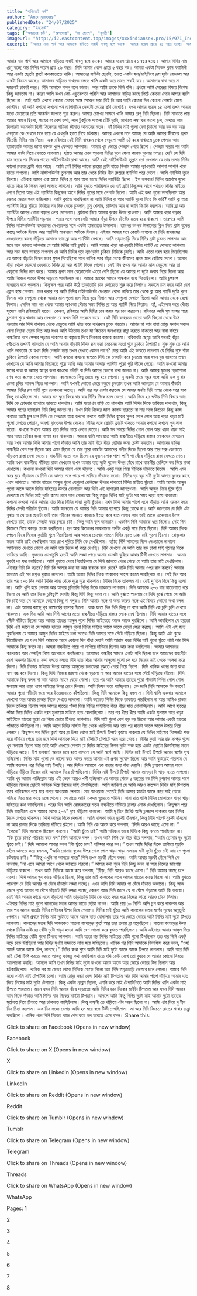 ```yaml
---
title: "বাড়িতেই স্বর্গ"
author: "Anonymous"
publishedDate: "24/07/2025"
category: "ইনসেস্ট"
tags: ["অজাচার চটি", "গ্রুপসেক্স", "মা ছেলে", "যুবতী"]
imageUrl: "http://i2.eastcontent.top/images/xxxindiansex.pro/15/971_Indian.jpg"
excerpt: "আমার নাম পার্থ আর আমাকে বাড়িতে সবাই বাবলু বলে ডাকে। আমার বয়েস প্রায়ে ২১ বছর হচ্ছে। আমার দিদির নাম রেণু হচ্ছে আর দিদির বয়েস প্রায় ২৬ বছর। দিদি আমার থেকে প্রায়ে ৫ বছর বড়। আমরা একটা মিডেল ক্লাস ফ্যাম..."
---
```


আমার নাম পার্থ আর আমাকে বাড়িতে সবাই বাবলু বলে ডাকে। আমার বয়েস প্রায়ে ২১ বছর হচ্ছে। আমার দিদির নাম রেণু হচ্ছে আর দিদির বয়েস প্রায় ২৬ বছর। দিদি আমার থেকে প্রায়ে ৫ বছর বড়। আমরা একটা মিডেল ক্লাস ফ্যামিলী আর একটা ছোটো ফ্লাটে কলকাতাতে থাকি। আমাদের বাড়িটা ছোটো, তাতে একটা হল/ডাইনিংগ রূম দুটো বেডরুম আর একটা কিচেন আছে। আমাদের বাড়িতে বাথরুম বলতে খালি একটা আর তাতে সবাই যায়। আমাদের বাবা আর মা দুজনেই চাকরি করে। দিদি আমাকে বাবলু বলে ডাকে। আর আমি তাকে দিদি বলি। প্রথমে আমি সেক্সের বিষয়ে বিশেষ কিছু জানতাম না। কারণ আমি কখন কো-এডুকেশনে পরিনি আর আমাদের বাড়ির কাছে পিঠে কোনো মেয়ে আমার বয়সি ছিলো না। তাই আমি এখনো কোনো মেয়ের সঙ্গে সেক্সের মজ়া নিই নি আর আমি কোনো দিন কোনো নেঙ্গটো মেয়ে দেখিনি। হ্যাঁ আমি কখনো কখনো পর্ন ম্যাগাজ়ীনে নেঙ্গটো মেয়ের ছবি দেখেছি। যখন আমার বয়েস ১৪ হলো তখন আমার মধ্যে মেয়েদের প্রতি আকর্ষন জাগতে শুরু করল। আমার চোখের সামনে খালি আমার রেণু দিদি ছিলো। দিদি মাথাতে প্রায় আমার সমান ছিলো, গায়ের রং বেশ ফর্সা, লাল টুকটুকে পাতলা ঠোঁট দুটো, মাথাতে লম্বা ঘন কালো চুল, দেখতে আর ফিগারটা অনেকটা হিন্দী সিনেমার নায়িকা জ়ীনাত আমানের মতন। হ্যাঁ দিদির মাই গুলো বেশ চুঁচালো আর বড় বড় আর সেগুলো কে দেখলে মনে হয়ে যে এখখুনি হাতে নিয়ে চটকায়। আমার এখনো মনে আচ্ছে যে আমি আমার জীবনের প্রথম খিঁচেছি দিদির নাম নিয়ে। এক রবিবারে যেই দিদি বাথরুম থেকে বেড়ুলো আমি চট্ করে বাথরূমে ঢুকে গেলাম আর তাড়াতাড়ি আমার জামা কাপড় খুলে ফেলতে লাগলাম। আমার খূব জোরে পেচ্ছাব পেয়ে ছিলো। পেচ্ছাব করার পর আমি আমার ধনটা নিয়ে খেলতে লাগলাম। হঠাত আমার চোখ পড়লো দিদির খুলে ফেলা কাপড় গুলোর ওপর। দেখি যে দিদি চান করার পর নিজের গায়ের নাইট্গাউনটা রাখা আছে। আমি যেই নাইট্গাউনটা তুল্লাম তো দেখলাম যে তার তলায় দিদির কালো রংয়ের ব্রাটা পরে আছে। আমি যেই দিদির কালো রংয়ের ব্রাটা হাতে নিলাম আমার ল্যাওড়াটা আপনা আপনি খাড়া হাতে লাগলো। আমি নাইট্গাউনটা তুললাম আর তার থেকে দিদির নীল রংয়ের প্যান্টিটা পরে গেলো। আমি প্যান্টিটা তুলে নিলাম। এইবার আমার এক হাতে দিদির ব্রা আর অন্য হাতে দিদির প্যান্টিটা ছিলো। ইশ ভগবান! দিদির অন্তর্বাস গুলো হাতে নিয়ে কি ভিষন মজ়া লাগতে লাগলো। আমি বুঝতে পারছিলাম যে এই ব্রাটা কিছুক্ষন আগে পর্যন্তও দিদির মাইতে লেগে ছিলো আর এই প্যান্টিটা কিছুক্ষন আগে দিদির গুদের সঙ্গে লেপটে ছিলো। আমি এই কথা গুলো ভাবছিলাম আর ভেতর ভেতর গরম হচ্ছিলাম। আমি বুঝতে পারছিলাম না আমি দিদির ব্রা আর প্যান্টি গুলো নিয়ে কি করি? আমি ব্রা আর প্যান্টিটা নিয়ে ঘুরিয়ে ফিরিয়ে সব দিক থেকে চুষলাম, চুমু খেলাম, চাটলাম আর না জানি কি কি করলাম। আমি ব্রা আর প্যান্টিটা আমার খোলা বাড়ার ওপর ঘোসলাম। ব্রাটাকে নিয়ে আমার বুকের ঊপর রাখলাম। আমি আমার খাড়া বাড়ার ঊপরে দিদির প্যান্টিটা পড়লাম। পরার সঙ্গে সঙ্গে সেটা আমার বাঁড়া ঊপরে টেন্টের মতন হয়ে থাকলো। তারপরে আমি দিদির নাইট্গাউনটা বাথরূমের দেওয়ালের সঙ্গে একটা হাঙ্গারেতে টাঙ্গালাম। তারপর কাপড় টাঙ্গানোর ক্লিপ দিয়ে ব্রাটা বুকের কাছে আটকে দিলাম আর প্যান্টিটা মাঝখানে আটকে দিলাম। এইবার আমার মনে কোটে লাগলো যে দিদি বাথরূমের দেওয়ালের কাছে দাঁড়িয়ে আমাকে তার ব্রা আর প্যান্টিটা দেখছে। আমি তাড়াতাড়ি গিয়ে দিদির ব্রাটা চুষতে লাগলাম আর মনে মনে ভাবতে লাগলাম যে আমি দিদির মাই চুষছি। আমি আমার খাড়া ল্যাওড়াটা দিদির প্যান্টি তে ঘোসতে লাগলাম আর মনে মনে ভাবতে লাগলাম যে আমি দিদির গুদে ল্যাওড়াটা ঢুকিয়ে দিদিকে চুদছি। আমি এতো গরম হয়ে গিয়েছিলাম যে আমার বাঁড়াটা ভিষন ভাবে ফুলে গিয়েছিলো আর খানিক পরে বাঁড়া থেকে জীবনের প্রথম মাল বেরিয়ে গেলো। আমার বাঁড়া থেকে বেরুনো ফ্যেদাতে দিদির ব্রা আর প্যান্টি ভিজে গেলো। সেই দিন প্রথম বার আমার মাল বেড়ুলো আর তা বেড়ুলো দিদির নাম করে। আমার প্রথম মাল বেড়োনোটা এতো বেশি ছিলো যে আমার পা দুটো জবাব দিয়ে দিলো আর আমি নিজের পায়ের ঊপর দাড়াতে পারছিলাম না। আমার চোখের সামনে অন্ধকার হয়ে গিয়েছিলো। আমি চুপচাপ বাথরূমে বসে পড়লাম। কিছুক্ষন পরে আমি উঠে তাড়াতাড়ি চান কোরেতে শুরু করে দিলাম। সকালে চান করে আমি বেশ ফ্রেশ হয়ে গেলাম। চান করার পর আমি দিদির নাইট্গাউনটা দেওয়াল থেকে নাবিয়ে তার থেকে ব্রা আর প্যান্টি দুটো খুলে নিলাম আর সেগুলো থেকে আমার মাল গুলো জল দিয়ে ধুয়ে দিলাম আর সেগুলো যেখানে ছিলো আমি আবার থেকে রেখে দিলাম। সেদিন কার পর থেকে আমার ল্যাওড়া খেঁচার সময় দিদির ব্রা আর প্যান্টি নিয়ে নিতাম। হ্যাঁ, এইরকম করে খেঁচার সুযোগ খালি রবিবারেই হতো। কেননা, রবিবারে আমি দিদির চান করার পর চান করতাম। রবিবারে আমি ঘুম ভাঙ্গর পরে চুপচাপ শুয়ে থক্তান আর দেখতাম যে কখন দিদি বতরূমে যায়ে। যেই দিদি বাথরূমে যেতো আমি বিছানা থেকে উঠে পরতাম আর দিদি বাথরুম থেকে বেড়ুলে আমি ঝাত করে বাথরুমে ঢুকে পরতাম। আমার মা আর বাবা রোজ় সকাল সকাল বেলা বিছানা ছেড়ে দিত আর যখন আমি উঠতাম তখন মা কিচেনে জলখাবার রান্না করতে থাকতো আর বাবা বাইরে বাল্কনিতে বসে পেপার পড়তে থাকতো বা বাজ়ারে গিয়ে দিনকার বাজ়ার করতো। রবিবারটা ছেড়ে আমি যখনই বাঁড়া খেঁচতাম তখনই ভাবতাম যে আমি আমার বাঁড়াটা দিদির রস ভরা চমচমের মতো গুদে ঢুকিয়ে ঠাপাচ্ছী। শুরু শুরু তে আমি খালি ভাবতাম যে যখন দিদি নেঙ্গটো হয়ে তখন দেখতে কেমন লাগে? ফের আমি এই ভাবতে লাগলাম যে দিদির গুদে বাঁড়া ঢুকিয়ে ঠাপাটে কেমন লাগবে। আমি কখনো কখনো স্বপ্নেতে দিদি কে নেঙ্গটো করে চুদতাম আর যখন ঘুম ভাঙ্গতো তখন দেখতাম যে আমি আমার বিছানতে শুয়ে আছি আর আমার আন্ডার প্যান্টটা পুরো পুরি ভীজে গেছে। আমি কখনো আমার মনের কথা বা আমার স্বপ্নের কথা কাওকে বলিনি বা দিদি আমার কোনো কথা জানত না। আমি আমার স্কুলের পড়াশোনা শেষ করে কলেজ যেতে লাগলাম। কলেজেতে কিছু মেয়ে বন্ধু হয়ে গেলো। দু একটা মেয়ে বন্ধুর সঙ্গে আমি এক দু বার চোদা চুদির আনন্দ নিতে লাগলাম। আমি যখনই কোনো মেয়ে বন্ধুকে চুদতাম তখন আমি ভাবতাম যে আমার বাঁড়াটা আমার দিদির রস ভর্তি গুদে ঢোকানো আচ্ছে। আমি বার বার চেস্টা করতাম যে আমার মনটা দিদি ওপর থেকে সরে যাক কিন্তু তা হচ্ছিলো না। আমার মন ঘুরে ফিরে বার বার দিদির দিকে চলে যেতো। আমি দিনে ২৪ ঘন্টায় দিদি বিষয়ে আর দিদি কে চোদবার ব্যাপারে ভাবতে থাকথাম। আমি যতোখন বাড়ি তে থাকথাম আমি দিদির দিকে তাকিয়ে থাকথাম, কিন্তু আমার মনের ব্যাপারটা দিদি কিছু জানত না। যখন দিদি নিজের জামা কাপড় ছারতো বা মার সঙ্গে কিচেনে কিছু কাজ করতো আমি চুপ চাপ দিদি কে দেখতাম আর কখনো কখনো আমি দিদির বুকের সুন্দর গোল গোল আর খাড়া খাড়া মাই গুলো দেখতে পেতাম, অবশ্য ব্লাওসের ঊপর থেকে। দিদির সঙ্গে ছোটো ফ্লাটে থাকতে আমার কখনো কখনো খুব লাভ হতো। কখনো সখনো আমার হাত দিদির গায়ে লেগে যেতো। আমি সব সময়ে দিদির গোল গোল আর খাড়া খাড়া মাই আর পাছা ছোঁবার জন্য পাগল হয়ে থাকথাম। আমার খালি সময়েতে আমি বাল্কনীতে দাঁড়িয়ে রাস্তার লোকদের দেখতাম আর যখন আমার দিদি আমার পাশে দাঁড়াত আমি তার মাই ধীরে ধীরে ছোঁবার জন্য চেস্টা করতাম। আমাদের বাড়ির বাল্কনীটা বেশ সরু ছিলো আর এমন ছিলো যে তার পুরো লাম্বাটা আমাদের গলীর দিকে ছিলো আর তার সরু কোণাতে দাঁড়ালে রাস্তা দেখা যেতো। বাল্কনীটা এতো সরু ছিলো যে দুজন লোক পাশা পাশি গা ঘেঁষে দাঁড়িয়ে রাস্তা দেখতে পেত। আমি যখন বাল্কনীতে দাঁড়িয়ে রাস্তা দেখতাম তখন আমার হাত দুটো বুকের ঊপর বেঁধে রাখে বাল্কনীর রেলিঙ্গে ভর দিয়ে রাস্তা দেখতাম। কখনো কখনো দিদি আমার পাশে এসে দাঁড়াত। আমি একটু সরে গিয়ে দিদিকে দাঁড়াতে দিতাম। আমি এমন করে ঘুরে দাঁড়াতম যে দিদি কে আমার সঙ্গে গায়ে গা লাগিয়ে দাঁড়াতে হতো। দিদির বড় বড় মাই দুটো আমার বুকের কাছে এসে লাগতো। আমার হাতের আঙ্গুল গুলো যেগুলো রেলিঙ্গের ঊপরে থাকতো দিদির মাইতে ছুঁতো। আমি আমার আঙ্গুল গুলো আস্তে আস্তে দিদির মাইয়ের ঊপরে বোলাতাম আর দিদি এই ব্যাপারটা জানতওনা। আমি আঙ্গুল দিয়ে ছুঁযে ছুঁযে দেখতাম যে দিদির মাই দুটো কতো নরম আর মোলায়েম কিন্তু তবুও দিদির মাই দুটো সব সময় খাড়া হয়ে থাকতো। কখনো কখনো আমি আমার হাত দিয়ে দিদির পাছা দুটো ছুঁতাম। যখন দিদি আমার পাশে এসে দাঁড়াত আমি এরকম করে দিদির সেক্সী শরীরটা ছুঁতাম। আমি জানতাম যে আমার দিদি আমার ব্যাপারে কিছু বোঝে না। আমি জানতাম যে দিদি এটা বুঝত না যে তার ছোটো ভাই তার শরীরের আনাচে কানাচে ইচ্ছে করে হাত লাগায় আর ভাই তাকে একেবারে উলঙ্গ দেখতে চাই, তাকে নেঙ্গটো করে চুদতে চাই। কিন্তু আমি ভূল জানতাম। একদিন দিদি আমাকে ধরে নিলো। সেই দিন কিচেনে গিয়ে কাপড় চেংজ করছিলো। হল আর কিচেনের মাঝখানের পর্দাটা একটু সরে গিয়ে ছিলো। দিদি আমার দিকে পেছন ফিরে নিজের কুর্তাটা খুলে নিয়েছিলো আর আমার চোখের সামনে দিদির ব্রাতে ঢাকা মাই গুলো ছিলো। রোজ়কার মতন আমি তাই দেখছিলাম আর চোখ ঘুরিয়ে দিদি কে দেখছিলাম। হঠাত দিদি সামনের দিকে দেওয়ালে লাগানো আইনাতে দেখতে পেলো যে আমি তার দিকে হাঁ করে দেখছি। দিদি দেখলো যে আমি তার বড় ঢাকা মাই গুলোর দিকে তাকিয়ে আছি। দুজনের চোখাচুখি হতেই আমি লজ্জা পেয়ে আমার চোখটা ঘুরিয়ে আবার টিভী দেখতে লাগলাম। আমার বুকটা ধর ফর করছিলো। আমি বুঝতে পেরে গিয়েছিলাম যে দিদি জানতে পেরে গেছে যে আমি তার মাই দেখছিলাম। এইবার দিদি কি করবে? দিদি কি আমার কথা মা আর বাবাকে বলে দেবে? নাকি দিদি আমার ওপর রাগ করবে? আমার মাথাতে এই সব প্রশ্নও ঘুরতে লাগলো। আমি আবার দিদির দিকে তাকাবার সাহস করতে পারছিলাম না। সেই দিন আর তার পর ২-৩ দিন আমি দিদির কাছ থেকে দূরে দূরে থাকলাম। দিদির দিকে তাকলম না। যেই দু তিন দিনে কিছু হলো না। আমি খুশি হয়ে গেলাম আর আবার চুপিচপি দিদির দিকে তাকাতে লাগলাম। দিদি আমাকে ২-৩ বার হাতেনাতে ধরে নিলো যে আমি তার দিকে চুপিছুপি দেখছি কিন্তু দিদি কিছু বলল না। আমি বুঝতে পারলাম যে দিদি বুঝে গেছে যে আমি কি চাই আর সে আমাকে কোনো কিছু না বলুক। দিদি আমার সঙ্গে বা অন্য কারুর সঙ্গে এই বিষয়ে কোনো কথা বলল না। এটা আমার কাছে খূব আস্চর্যের ব্যাপার ছিলো। যাক যতো দিন দিদি কিছু না বলে আমি দিদি কে চুপি চুপি দেখতে থাকলম।
এক দিন আমি আর দিদি আগের মতো বাল্কনীতে দাঁড়িয়ে রাস্তার লোক দেখ ছিলাম। দিদি আমার হাতের সঙ্গে সেঁটে দাঁড়িয়ে ছিলো আর আমার হাতের আঙ্গুল গুলো দিদির মাইয়েতে আস্তে আস্তে ঘুরছিলো। আমি ভাবছিলাম যে হয়তো দিদি এটা জানে না যে আমার হাতের আঙ্গুল গুলো দিদির মাইতে আস্তে আস্তে ঘোড়া ফেরা করছে। আমি এটা এই জন্য বুঝছিলাম যে আমার আঙ্গুল দিদির মাইতে চলা সত্তেও দিদি আমার সঙ্গে সেঁটে দাঁড়িয়ে ছিলো। কিন্তু আমি এটা বুঝে গিয়েছিলাম যে যখন দিদি আমাকে আগে কোনো দিন বাঁধা দেয়নি আমি আরাম করে দিদির মাই গুলো ছুঁতে পারি আর দিদি আমাকে কিছু বলবে না। আমরা বাল্কনীতে গায়ে গা লাগিয়ে দাঁড়িয়ে ছিলাম আর কথা বলছিলাম। আমার আমাদের কলেজের আর স্পোর্ট্‌স নিয়ে আলোচনা করছিলাম। আমাদের বাল্কনীর সামনে একটা গলি ছিলো বলে আমাদের বাল্কনীটা বেশ অন্ধকার ছিলো। কথা বলতে বলতে দিদি হাত দিয়ে আমার আঙ্গুলো গুলো কে ধরে নিজের মাই থেকে আলদা করে দিলো। দিদি নিজের মাইয়ের ঊপর আমার আঙ্গুলের চলাফেরা বুঝতে পেরে গিয়ে ছিলো। দিদি খানিক খনের জন্য কথা বলা বন্ধ করে দিলো। কিন্তু দিদি নিজের জায়গা থেকে নড়লো না আর আমার হাতের সঙ্গে সেঁটে দাঁড়িয়ে রইলো। দিদি আমাকে কিছু বলল না আর আমার সাহস বেড়ে গেলো। তার পর আমি আমার হাতের পুরো পাঁজাটা দিদির গোল গোল মলায়ম আর খাড়া খাড়া মাইয়ের ঊপর রেখে দিলাম। আমি ভিষন ভয়ে পাচ্ছিলাম। কে জানি দিদি আমাকে কি বলবে? আমার পুরো শরীরটা ভয়ে আর উত্তেজনাতে কাঁপচিলো। কিন্তু দিদি আমাকে কিছু বলল না। দিদি খালি একবার আমাকে দেখলো আর আবার রাস্তার দিকে দেখতে লাগলো। আমি ভয়েতে দিদির দিকে তাকাতে পারছিলাম না আর আমিও রাস্তার দিকে তাকিয়ে ছিলাম আর আমার হাতের পাঁজা দিয়ে দিদির মাইটাতে ধীরে ধীরে হাত বোলাচ্ছিলাম। আমি আগে হাতের পাঁজা দিয়ে দিদির একটা নরম মুলায়েম মাইতে হাত বোলাচ্ছিলাম। তার পর ধীরে ধীরে আমি একটা মুলায়ম আর খাড়া মাইটাকে হাতের মুঠো তে নিয়ে জোরে টিপতে লাগলাম। দিদি মাই গুলো বেশ বড় বড় ছিলো আর আমার একটা হাতের পাঁজাতে অঁটছিলো না। আমি আগে দিদির মাইটা নীচ থেকে ধরচিলাম আর তার পর হাতটা আস্তে আস্তে ঊপরে নিয়ে গেলাম। কিছুক্ষন পর দিদির কুর্তা আর ব্রা ঊপর থেকে মাই টিপটে টিপটে বুঝতে পারলাম যে দিদির মাইয়ের নিপেলটা শক্ত হয়ে দাঁড়িয়ে গেছে তার মনে দিদি আমাকে দিয়ে মাই টেপাটে টেপাটে গরম হয়ে গেছে। দিদির কুর্তা আর ব্রার কাপড় গুলো খূব মলায়ম ছিলো আর তাই আমি দেখতে পেলাম যে দিদির মাইয়ের নিপল দুটো শক্ত হয়ে একটা ছোটো কিসমিসের মতন দাঁড়িয়ে আছে। ইশ ভগবান! আমার মনে হতে লাগলো যে আমি স্বর্গে আছি। দিদির মাই টিপটে টিপটে আমার স্বর্গের সুখ হচ্ছিলো। দিদির মাই গুলো কে ভালো করে আদর করার আমার এই প্রথম সুযোগ ছিলো আর আমি বুঝতেই পারলাম যে আমি কতক্ষন ধরে দিদির মাই টিপছি। আর দিদিও আমাকে এক বারের জন্য বাঁধা দেয়নি। দিদি চুপচাপ আমার পাশে দাঁড়িয়ে দাঁড়িয়ে নিজের মাই আমাকে দিয়ে টেপাচ্ছিলো। দিদির মাই টিপটে টিপটে আমার ল্যাওড়া টা খাড়া হাতে লাগলো। আমি খূব আরাম পাচ্ছিল্লাম আর এই ভেবে আরও খশী হচ্ছিলাম যে আমার থেকে ৫ বছরের বড় দিদি চুপচাপ আমার পাশে দাঁড়িয়ে নিজের ছোটো ভাইকে দিয়ে নিজের মাই টেপাচ্ছিলো। আমি জানিনা যে আমি আরও কতক্ষন দিদির মাই টিপতাম তবে খানিকক্ষন পরে মার গলার আওয়াজ পেলাম। মার আওয়াজ পেতেই দিদি আমার হাতটা আস্তে করে মাই থেকে সরিয়ে নিয়ে মার কাছে চলে গেলো। সে রাতে আমি একদম ঘুমোতে পরিনি। সারা রাত খালি দিদির মোলায়েম খাড়া খাড়া মাইয়ের কথা ভাবছিলাম। পরের দিন আমি রোজ়কারের মতন বাল্কনীতে দাঁড়িয়ে রাস্তার লোক দেখছিলাম। কিছুক্ষন পরে দিদি বাল্কনীতে এসে আমার থেকে ২-৩” দুরে দাঁড়িয়ে থাকলো। আমি দু তিন মিনিট অব্দি চুপচাপ থাকলম আর দিদির দিকে দেখতে থাকলম। দিদি আমার দিকে দেখলো। আমি হালকা ভাবে মুচকী হাঁসলাম, কিন্তু দিদি পাল্টে মুচকী হাঁসলো না আর রাস্তার দিকে তাকিয়ে দাঁড়িয়ে রইলো। আমি দিদি কে আস্তে করে বললাম, “দিদি আরও কাছে এসো না।” “কেনো” দিদি আমাকে জিজ্ঞেস করলো। “আমি ছুঁতে চাই” আমি পরিষ্কার ভাবে দিদিকে কিছু বলতে পারছিলাম না। “কি ছুঁতে চাস? পরিষ্কার করে বল” দিদি আমাকে বলল। তখন আমি দিদি কে ধীরে ধীরে বললাম, “আমি তোমার দূধ দুটো ছুঁতে চাই।” দিদি আমাকে আবার বলল “কি ছুঁতে চাস? পরিষ্কার করে বল।” তখন আমি দিদির দিকে তাকিয়ে মুচকি হেঁসে আসতে করে বললাম, “আমি তোমার বুকের ঊপর গোল গোল খাড়া খাড়া মলায়ম মাই দুটো ছুঁতে চাই আর সে গুলো চটকাতে চাই।” “কিন্তু এখুনি মা আসতে পারে” দিদি তখন মুচকী হেঁসে বলল। আমি আবার মুচকী হেঁসে দিদি কে বললাম, “মা এলে আমরা আগে থেকে জানতে পারবো।” আমার কথা শুনে দিদি কিছু বলল না আর নিজের জায়গায় দাঁড়িয়ে থাকলো। তখন আমি দিদিকে আস্তে করে বললাম, “প্লীজ়, দিদি আরও কাছে এসো।” দিদি আমার কাছে চলে এলো। দিদি আমার খুব কাছে দাঁড়িয়ে ছিলো, কিন্তু তার মাই কালকের মতন আমার হাতের কাছে ছিলো না। আমি বুঝতে পারলাম যে দিদি আমার গা ঘেঁষে দাঁড়াটে লজ্জা পাচ্ছে। এখন অব্দি দিদি আমার গা ঘেঁষে দাঁড়াত অজান্তে। কিন্তু আজ জেনে বুঝে আমার গা ঘেঁসে দাঁড়াটে দিদি লজ্জা পাচ্ছে, কেননা আজ দিদি জানে যে গা ঘেঁসে দাঁড়ালে আমি কি করবো। যেই দিদি আমার কাছে এসে দাঁড়ালো আমি তাড়াতাড়ি দিদি কে হাতে করে ধরে নিজের কাছে আরও টেনে নিলাম। এইবার দিদির মাই গুলো কালকের মতন আমার হাতে ছোঁয়া লাগল। আমি প্রায় ১০ মিনিট অব্দি চুপ করে থাকলম আর তার পর আমার হাতটা দিদির মাইয়ের ঊপর নিয়ে গেলাম। দিদির মাই ছুঁতে আমি কালকের মতন স্বর্গের সুখের অনুভূতি পেলাম। আমি প্রথমে দিদির মাই দুটোতে আস্তে আস্তে হাত বোলালাম তার পর জোরে জোরে আমি দিদির মাই দুটো টিপতে লাগলাম। কালকের মতন দিদি আজকেও পাতলা কাপড়ের কুর্তা আর তার তলায় ব্রা পড়েছিলো। পাতলা কাপড়ের ঊপর থেকে দিদির মাইয়ের বোঁটা দুটো খাড়া হওয়া আমি বেশ ভালো করে বুখতে পারছিলাম। আমি এইবারে আমার আঙ্গুল দিয়ে দিদির মাইয়ের বোঁটা গুলো টিপতে লাগলাম। আমি যতো বার দিদির মাইয়ের বোঁটা গুলো টিপছিলাম তত বার দিদি একটু নড়ে চড়ে উঠছিলো আর দিদির মুখটা লজ্জাতে লাল হয়ে যাচ্ছিলো। খানিক পর দিদি আমাকে ফিসফিস করে বলল, “ওহ! আহ! আস্তে আস্তে টেপ, লাগছে।” দিদির কথা শুনে আমি দিদি মাই দুটো আস্তে আস্তে টিপতে লাগলাম। আমি আর দিদি মাই টেপা টিপি করতে করতে আলতু ফালতু কথা বলছিলাম যাতে যদি কেউ দেখে তো বুঝবে যে আমার কোনো বিষয়ে আলোচনা করছি। আসলে আমি তখন দিদির মাই দুটো কখনো আস্তে আস্তে আর জোরে জোরে টিপ ছিলাম আর চটকাচ্ছিলাম। খানিক পর মা ভেতর থেকে দিদিকে ডেকে নিলো আর দিদি তাড়াতাড়ি ভেতরে চলে গেলো। আমার দিদি মধ্যে এমনি মাই টেপটিপি চলো। আমি রোজ় সন্ধ্যা বেলা দিদির মাই টিপতাম আর দিদি আমার পাশে দাঁড়িয়ে আমার হাত দিয়ে নিজের মাই দুটো টেপাতো। কিন্তু একটা প্রব্লেম ছিলো, এমনি করে মাই টেপাটিপিতে আমি দিদির খালি একটা মাই টিপতে পারতাম। মানে যখন দিদি আমার বাঁয়ে দাড়াতো আমি দিদির ডান দিকের মাইটা টিপতাম আর যখন দিদি আমার ডান দিকে দাঁড়াত আমি দিদির বাম দিকের মাইটা টিপতাম। আসলে আমি কিন্তু দিদির দুটো মাই আমার দুটো হাতের মুঠোতে নিয়ে টিপতে আর চটকাতে কাহিচিলাম। কিন্তু বাল্কনী তে দাঁড়িয়ে এটা সম্ভব ছিলো না। আমি এটা নিয়ে দু টীন দিন চিন্তা করলাম। এক দিন সন্ধ্যে বেলায় আমি হল ঘরে বসে টিভী দেখছিলাম। মা আর দিদি কিচেনে রাতের খাবার রান্না করছিলো। খানিক পরে দিদি নিজের কাজ শেষ করে হল ঘরেতে এসে বসল।
Share this:


Click to share on Facebook (Opens in new window)


Facebook




Click to share on X (Opens in new window)


X




Click to share on LinkedIn (Opens in new window)


LinkedIn




Click to share on Reddit (Opens in new window)


Reddit




Click to share on Tumblr (Opens in new window)


Tumblr




Click to share on Telegram (Opens in new window)


Telegram




Click to share on Threads (Opens in new window)


Threads




Click to share on WhatsApp (Opens in new window)


WhatsApp


Pages: 
1
 
2
 
3
 
4
 
5
 
6
 
7
 
8
